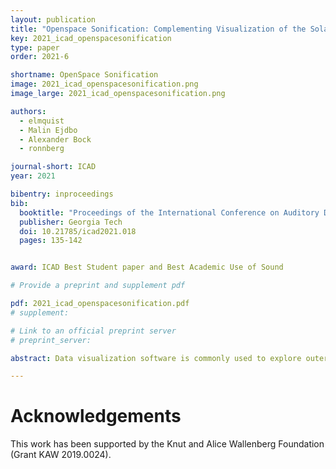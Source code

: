 ```yaml
---
layout: publication
title: "Openspace Sonification: Complementing Visualization of the Solar System with Sound"
key: 2021_icad_openspacesonification
type: paper
order: 2021-6

shortname: OpenSpace Sonification
image: 2021_icad_openspacesonification.png
image_large: 2021_icad_openspacesonification.png

authors:
  - elmquist
  - Malin Ejdbo
  - Alexander Bock
  - ronnberg

journal-short: ICAD
year: 2021

bibentry: inproceedings
bib:
  booktitle: "Proceedings of the International Conference on Auditory Display"
  publisher: Georgia Tech
  doi: 10.21785/icad2021.018
  pages: 135-142


award: ICAD Best Student paper and Best Academic Use of Sound

# Provide a preprint and supplement pdf

pdf: 2021_icad_openspacesonification.pdf
# supplement:

# Link to an official preprint server
# preprint_server: 

abstract: Data visualization software is commonly used to explore outer space in a planetarium environment, where the visuals of the software is typically accompanied with a narrator and supplementary background music. By letting sound take a bigger role in these kinds of presentations, a more informative and immersive experience can be achieved. The aim of the present study was to explore how sonification can be used as a complement to the visualization software OpenSpace to convey information about the Solar System, as well as increasing the perceived immersiveness for the audience in a planetarium environment. This was investigated by implementing a sonification that conveyed planetary properties, such as the size and orbital period of a planet, by mapping this data to sonification parameters. With a user-centered approach, the sonification was designed iteratively and evaluated in both an online and planetarium environment. The results of the evaluations show that the participants found the sonification informative and interesting, which suggest that sonification can be beneficially used as a complement to visualization in a planetarium environment.

---
```


# Acknowledgements

This work has been supported by the Knut and Alice Wallenberg Foundation (Grant KAW 2019.0024).

